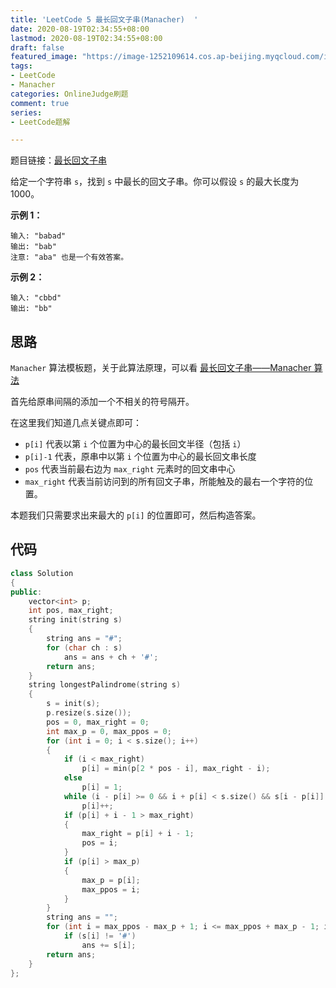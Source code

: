 ```yaml
---
title: 'LeetCode 5 最长回文子串(Manacher)  '
date: 2020-08-19T02:34:55+08:00
lastmod: 2020-08-19T02:34:55+08:00
draft: false
featured_image: "https://image-1252109614.cos.ap-beijing.myqcloud.com/img/20210508221015.png"
tags:
- LeetCode
- Manacher
categories: OnlineJudge刷题
comment: true
series:
- LeetCode题解

---
```


题目链接：[最长回文子串](https://leetcode-cn.com/problems/longest-palindromic-substring/)

给定一个字符串 `s`，找到 `s` 中最长的回文子串。你可以假设 `s` 的最大长度为 1000。

**示例 1：**

```
输入: "babad"
输出: "bab"
注意: "aba" 也是一个有效答案。
```

**示例 2：**

```
输入: "cbbd"
输出: "bb"
```

## 思路

`Manacher` 算法模板题，关于此算法原理，可以看 [最长回文子串——Manacher 算法](https://segmentfault.com/a/1190000003914228)

首先给原串间隔的添加一个不相关的符号隔开。

在这里我们知道几点关键点即可：

- `p[i]` 代表以第 `i` 个位置为中心的最长回文半径（包括 `i`）
- `p[i]-1` 代表，原串中以第 `i` 个位置为中心的最长回文串长度
- `pos` 代表当前最右边为 `max_right` 元素时的回文串中心
- `max_right` 代表当前访问到的所有回文子串，所能触及的最右一个字符的位置。

本题我们只需要求出来最大的 `p[i]` 的位置即可，然后构造答案。

## 代码

```cpp
class Solution
{
public:
    vector<int> p;
    int pos, max_right;
    string init(string s)
    {
        string ans = "#";
        for (char ch : s)
            ans = ans + ch + '#';
        return ans;
    }
    string longestPalindrome(string s)
    {
        s = init(s);
        p.resize(s.size());
        pos = 0, max_right = 0;
        int max_p = 0, max_ppos = 0;
        for (int i = 0; i < s.size(); i++)
        {
            if (i < max_right)
                p[i] = min(p[2 * pos - i], max_right - i);
            else
                p[i] = 1;
            while (i - p[i] >= 0 && i + p[i] < s.size() && s[i - p[i]] == s[i + p[i]])
                p[i]++;
            if (p[i] + i - 1 > max_right)
            {
                max_right = p[i] + i - 1;
                pos = i;
            }
            if (p[i] > max_p)
            {
                max_p = p[i];
                max_ppos = i;
            }
        }
        string ans = "";
        for (int i = max_ppos - max_p + 1; i <= max_ppos + max_p - 1; i++)
            if (s[i] != '#')
                ans += s[i];
        return ans;
    }
};
```
